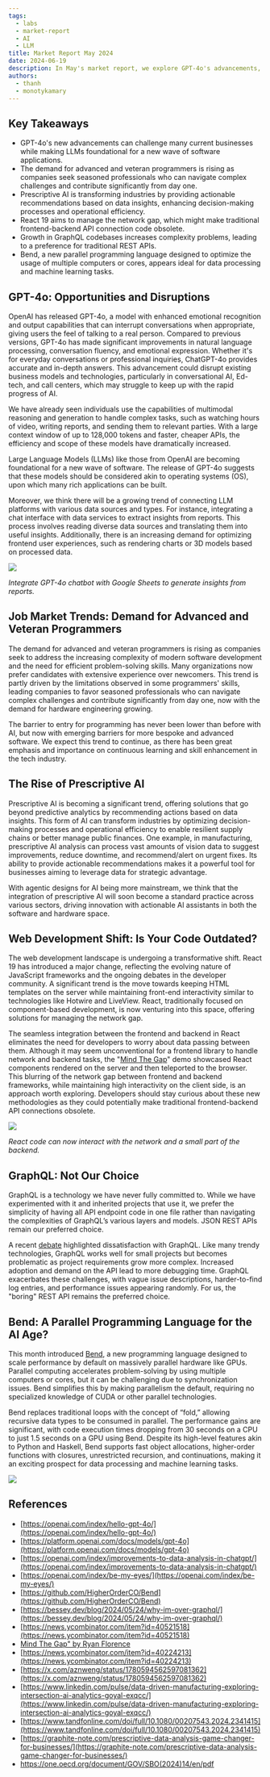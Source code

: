 ```yaml
---
tags:
  - labs
  - market-report
  - AI
  - LLM
title: Market Report May 2024
date: 2024-06-19
description: In May's market report, we explore GPT-4o's advancements, the rising demand for veteran programmers, the transformative power of prescriptive AI, React 19's impact on network gaps, the growing complexity of GraphQL codebases, and Bend, a new parallel programming language.
authors:
  - thanh
  - monotykamary
---
```


## Key Takeaways

- GPT-4o's new advancements can challenge many current businesses while making LLMs foundational for a new wave of software applications.
- The demand for advanced and veteran programmers is rising as companies seek seasoned professionals who can navigate complex challenges and contribute significantly from day one.
- Prescriptive AI is transforming industries by providing actionable recommendations based on data insights, enhancing decision-making processes and operational efficiency.
- React 19 aims to manage the network gap, which might make traditional frontend-backend API connection code obsolete.
- Growth in GraphQL codebases increases complexity problems, leading to a preference for traditional REST APIs.
- Bend, a new parallel programming language designed to optimize the usage of multiple computers or cores, appears ideal for data processing and machine learning tasks.

## GPT-4o: Opportunities and Disruptions

OpenAI has released GPT-4o, a model with enhanced emotional recognition and output capabilities that can interrupt conversations when appropriate, giving users the feel of talking to a real person. Compared to previous versions, GPT-4o has made significant improvements in natural language processing, conversation fluency, and emotional expression. Whether it's for everyday conversations or professional inquiries, ChatGPT-4o provides accurate and in-depth answers. This advancement could disrupt existing business models and technologies, particularly in conversational AI, Ed-tech, and call centers, which may struggle to keep up with the rapid progress of AI.

We have already seen individuals use the capabilities of multimodal reasoning and generation to handle complex tasks, such as watching hours of video, writing reports, and sending them to relevant parties. With a large context window of up to 128,000 tokens and faster, cheaper APIs, the efficiency and scope of these models have dramatically increased.

Large Language Models (LLMs) like those from OpenAI are becoming foundational for a new wave of software. The release of GPT-4o suggests that these models should be considered akin to operating systems (OS), upon which many rich applications can be built.

Moreover, we think there will be a growing trend of connecting LLM platforms with various data sources and types. For instance, integrating a chat interface with data services to extract insights from reports. This process involves reading diverse data sources and translating them into useful insights. Additionally, there is an increasing demand for optimizing frontend user experiences, such as rendering charts or 3D models based on processed data.

![](playground/assets/may-2024-market-report-gpt4o.webp)

_Integrate GPT-4o chatbot with Google Sheets to generate insights from reports._

## Job Market Trends: Demand for Advanced and Veteran Programmers

The demand for advanced and veteran programmers is rising as companies seek to address the increasing complexity of modern software development and the need for efficient problem-solving skills. Many organizations now prefer candidates with extensive experience over newcomers. This trend is partly driven by the limitations observed in some programmers' skills, leading companies to favor seasoned professionals who can navigate complex challenges and contribute significantly from day one, now with the demand for hardware engineering growing.

The barrier to entry for programming has never been lower than before with AI, but now with emerging barriers for more bespoke and advanced software. We expect this trend to continue, as there has been great emphasis and importance on continuous learning and skill enhancement in the tech industry.

## The Rise of Prescriptive AI

Prescriptive AI is becoming a significant trend, offering solutions that go beyond predictive analytics by recommending actions based on data insights. This form of AI can transform industries by optimizing decision-making processes and operational efficiency to enable resilient supply chains or better manage public finances. One example, in manufacturing, prescriptive AI analysis can process vast amounts of vision data to suggest improvements, reduce downtime, and recommend/alert on urgent fixes. Its ability to provide actionable recommendations makes it a powerful tool for businesses aiming to leverage data for strategic advantage.

With agentic designs for AI being more mainstream, we think that the integration of prescriptive AI will soon become a standard practice across various sectors, driving innovation with actionable AI assistants in both the software and hardware space.

## Web Development Shift: Is Your Code Outdated?

The web development landscape is undergoing a transformative shift. React 19 has introduced a major change, reflecting the evolving nature of JavaScript frameworks and the ongoing debates in the developer community. A significant trend is the move towards keeping HTML templates on the server while maintaining front-end interactivity similar to technologies like Hotwire and LiveView. React, traditionally focused on component-based development, is now venturing into this space, offering solutions for managing the network gap.

The seamless integration between the frontend and backend in React eliminates the need for developers to worry about data passing between them. Although it may seem unconventional for a frontend library to handle network and backend tasks, the "[Mind The Gap](https://www.youtube.com/watch?v=zqhE-CepH2g)" demo showcased React components rendered on the server and then teleported to the browser. This blurring of the network gap between frontend and backend frameworks, while maintaining high interactivity on the client side, is an approach worth exploring. Developers should stay curious about these new methodologies as they could potentially make traditional frontend-backend API connections obsolete.

![](playground/assets/may-2024-market-report-react-19.webp)

_React code can now interact with the network and a small part of the backend._

## GraphQL: Not Our Choice

GraphQL is a technology we have never fully committed to. While we have experimented with it and inherited projects that use it, we prefer the simplicity of having all API endpoint code in one file rather than navigating the complexities of GraphQL’s various layers and models. JSON REST APIs remain our preferred choice.

A recent [debate](https://bessey.dev/blog/2024/05/24/why-im-over-graphql/) highlighted dissatisfaction with GraphQL. Like many trendy technologies, GraphQL works well for small projects but becomes problematic as project requirements grow more complex. Increased adoption and demand on the API lead to more debugging time. GraphQL exacerbates these challenges, with vague issue descriptions, harder-to-find log entries, and performance issues appearing randomly. For us, the "boring" REST API remains the preferred choice.

## Bend: A Parallel Programming Language for the AI Age?

This month introduced [Bend](https://higherorderco.com/), a new programming language designed to scale performance by default on massively parallel hardware like GPUs. Parallel computing accelerates problem-solving by using multiple computers or cores, but it can be challenging due to synchronization issues. Bend simplifies this by making parallelism the default, requiring no specialized knowledge of CUDA or other parallel technologies.

Bend replaces traditional loops with the concept of “fold,” allowing recursive data types to be consumed in parallel. The performance gains are significant, with code execution times dropping from 30 seconds on a CPU to just 1.5 seconds on a GPU using Bend. Despite its high-level features akin to Python and Haskell, Bend supports fast object allocations, higher-order functions with closures, unrestricted recursion, and continuations, making it an exciting prospect for data processing and machine learning tasks.

![](playground/assets/may-2024-market-report-ben-lang.webp)

## References

- [https://openai.com/index/hello-gpt-4o/](https://openai.com/index/hello-gpt-4o/)
- [https://platform.openai.com/docs/models/gpt-4o](https://platform.openai.com/docs/models/gpt-4o)
- [https://openai.com/index/improvements-to-data-analysis-in-chatgpt/](https://openai.com/index/improvements-to-data-analysis-in-chatgpt/)
- [https://openai.com/index/be-my-eyes/](https://openai.com/index/be-my-eyes/)
- [https://github.com/HigherOrderCO/Bend](https://github.com/HigherOrderCO/Bend)
- [https://bessey.dev/blog/2024/05/24/why-im-over-graphql/](https://bessey.dev/blog/2024/05/24/why-im-over-graphql/)
- [https://news.ycombinator.com/item?id=40521518](https://news.ycombinator.com/item?id=40521518)
- [Mind The Gap" by Ryan Florence](https://www.notion.so/Market-Report-May-2024-9ad25dcb3fbb4a0ebb9744a44733913c?pvs=21)
- [https://news.ycombinator.com/item?id=40224213](https://news.ycombinator.com/item?id=40224213)
- [https://x.com/aznweng/status/1780594562597081362](https://x.com/aznweng/status/1780594562597081362)
- [https://www.linkedin.com/pulse/data-driven-manufacturing-exploring-intersection-ai-analytics-goyal-exqcc/](https://www.linkedin.com/pulse/data-driven-manufacturing-exploring-intersection-ai-analytics-goyal-exqcc/)
- [https://www.tandfonline.com/doi/full/10.1080/00207543.2024.2341415](https://www.tandfonline.com/doi/full/10.1080/00207543.2024.2341415)
- [https://graphite-note.com/prescriptive-data-analysis-game-changer-for-businesses/](https://graphite-note.com/prescriptive-data-analysis-game-changer-for-businesses/)
- https://one.oecd.org/document/GOV/SBO(2024)14/en/pdf
